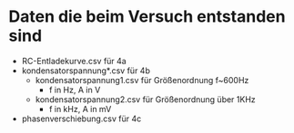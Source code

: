 # Daten die beim Versuch entstanden sind

* RC-Entladekurve.csv für 4a
* kondensatorspannung*.csv für 4b
  * kondensatorspannung1.csv für Größenordnung f~600Hz
    - f in Hz, A in V
  * kondensatorspannung2.csv für Größenordnung über 1KHz
    - f in kHz, A in mV
* phasenverschiebung.csv für 4c
